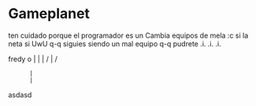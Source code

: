Gameplanet
==========
ten cuidado porque el programador es un Cambia equipos de mela :c
si la neta si UwU
q-q
siguies siendo un mal equipo q-q
pudrete .i.
.i.
.i.
  
  
  
  
  
  
  
  
  
  
  
  
  fredy   o
          |
          |
          |
        / | /
        
          |
          |
  
asdasd
